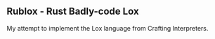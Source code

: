 Rublox - Rust Badly-code Lox
----------------------------

My attempt to implement the Lox language from Crafting Interpreters.
